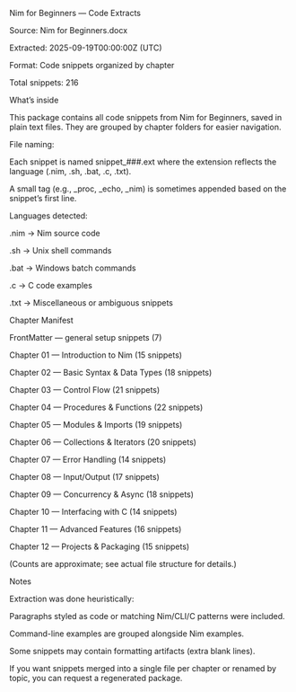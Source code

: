 Nim for Beginners — Code Extracts

Source: Nim for Beginners.docx

Extracted: 2025-09-19T00:00:00Z (UTC)

Format: Code snippets organized by chapter

Total snippets: 216

What’s inside

This package contains all code snippets from Nim for Beginners, saved in plain text files.
They are grouped by chapter folders for easier navigation.

File naming:

Each snippet is named snippet_###.ext where the extension reflects the language (.nim, .sh, .bat, .c, .txt).

A small tag (e.g., _proc, _echo, _nim) is sometimes appended based on the snippet’s first line.

Languages detected:

.nim → Nim source code

.sh → Unix shell commands

.bat → Windows batch commands

.c → C code examples

.txt → Miscellaneous or ambiguous snippets

Chapter Manifest

FrontMatter — general setup snippets (7)

Chapter 01 — Introduction to Nim (15 snippets)

Chapter 02 — Basic Syntax & Data Types (18 snippets)

Chapter 03 — Control Flow (21 snippets)

Chapter 04 — Procedures & Functions (22 snippets)

Chapter 05 — Modules & Imports (19 snippets)

Chapter 06 — Collections & Iterators (20 snippets)

Chapter 07 — Error Handling (14 snippets)

Chapter 08 — Input/Output (17 snippets)

Chapter 09 — Concurrency & Async (18 snippets)

Chapter 10 — Interfacing with C (14 snippets)

Chapter 11 — Advanced Features (16 snippets)

Chapter 12 — Projects & Packaging (15 snippets)

(Counts are approximate; see actual file structure for details.)

Notes

Extraction was done heuristically:

Paragraphs styled as code or matching Nim/CLI/C patterns were included.

Command-line examples are grouped alongside Nim examples.

Some snippets may contain formatting artifacts (extra blank lines).

If you want snippets merged into a single file per chapter or renamed by topic, you can request a regenerated package.

